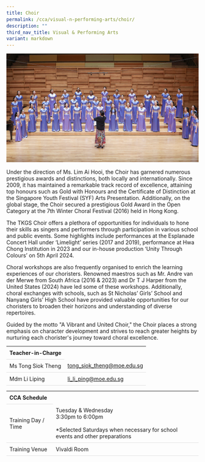 ```yaml
---
title: Choir
permalink: /cca/visual-n-performing-arts/choir/
description: ""
third_nav_title: Visual & Performing Arts
variant: markdown
---
```

<style>
table {
  border-collapse: collapse;
  width: 100%;
}

th, td {
  padding: 8px;
  text-align: left;
  border-bottom: 1px solid #ddd;
}

tr:hover {background-color: #F5F5DC;}
</style>

<img src="/images/CCA/Choir/Choir_2024.gif">

<p>Under the direction of Ms. Lim Ai Hooi, the Choir has garnered numerous prestigious awards and distinctions, both locally and internationally.  Since 2009, it has maintained a remarkable track record of excellence, attaining top honours such as Gold with Honours and the Certificate of Distinction at the Singapore Youth Festival (SYF) Arts Presentation. Additionally, on the global stage, the Choir secured a prestigious Gold Award in the Open Category at the 7th Winter Choral Festival (2016) held in Hong Kong. </p>
<p>The TKGS Choir offers a plethora of opportunities for individuals to hone their skills as singers and performers through participation in various school and public events. Some highlights include performances at the Esplanade Concert Hall under ‘Limelight’ series (2017 and 2019), performance at Hwa Chong Institution in 2023 and our in-house production ‘Unity Through Colours’ on 5th April 2024. </p>
<p>Choral workshops are also frequently organised to enrich the learning experiences of our choristers. Renowned maestros such as Mr. Andre van der Merwe from South Africa (2016 &amp; 2023) and Dr T J Harper from the United States (2024) have led some of these workshops. Additionally, choral exchanges with schools, such as St Nicholas’ Girls’ School and Nanyang Girls’ High School have provided valuable opportunities for our choristers to broaden their horizons and understanding of diverse repertoires. </p>
<p>Guided by the motto "A Vibrant and United Choir," the Choir places a strong emphasis on character development and strives to reach greater heights by nurturing each chorister's journey toward choral excellence. </p>
<table>
	<tbody>
		<tr>
			<th colspan="1">Teacher-in-Charge</th>
		</tr>
		<tr>
			<td rowspan="1">Ms Tong Siok Theng </td>
			<td><a target="" href="mailto:tong_siok_theng@moe.edu.sg">tong_siok_theng@moe.edu.sg</a></td>
		</tr>
		<tr>
			<td rowspan="1">Mdm Li Liping</td>
			<td><a target="" href="mailto:li_li_ping@moe.edu.sg">li_li_ping@moe.edu.sg</a></td>
	</tr></tbody>
</table>
<table>
	<tbody>
		<tr>
			<th colspan="1">CCA Schedule</th>
</tr>
		<tr>
	<td rowspan="1"> Training Day / Time</td>
<td>Tuesday &amp; Wednesday<br> 
	3:30pm to 6:00pm<br>
		<br>
	*Selected Saturdays when necessary for school events and other preparations
			</td>
		</tr>
		<tr>
			<td rowspan="1">Training Venue</td>
			<td rowspan="1">Vivaldi Room</td>
		</tr>
	</tbody>
</table>